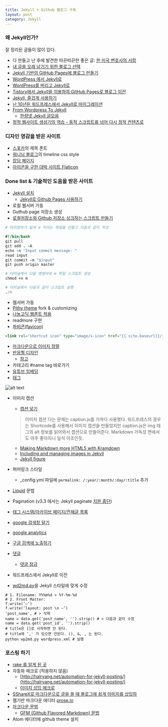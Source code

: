 ```yaml
---
title: Jekyll + Github 블로그 구축
layout: post
category: Jekyll
---
```


### 왜 Jekyll인가?
잘 정리된 글들이 많이 있다.

- 다 만들고 난 후에 발견한 따끈따끈한 좋은 글: [한 미국 변호사의 서랍](http://lawfully.kr/smart/jekyll.html)
- [내 글을 오래 남기기 위한 블로그 선택](http://blog.kalkin7.com/2015/07/07/maintain-a-blog-for-a-long-time/)
- [Jekyll 기반의 GitHub Pages에 블로그 만들기](https://xho95.github.io/blog/github/jekyll/git/2016/01/11/Make-a-blog-with-Jekyll.html)
- [WordPress 에서 Jekyll로](http://blog.suminb.com/post/goodbye-wordpress-hello-jekyll/)
- [WordPress를 버리고 Jekyll로](https://www.alphafactory.co.kr/post/2013/12/08/move-to-jekyll-from-wordpress/)
- [Tistory에서 Jekyll을 이용하여 GitHub Pages로 블로그 이전](http://blog.saltfactory.net/note/renewal-blog-from-tistory-to-github-pages-via-jekyll.html)
- [Jekyll, 즐겁게 사용하기](https://vjinn.github.io/environment/enjoy-jekylling/)
- [난 10년된 워드프레스에서 Jekyll로 마이그레이션](https://ilmol.com/2015/01/%EC%9B%8C%EB%93%9C%ED%94%84%EB%A0%88%EC%8A%A4%EC%97%90%EC%84%9C-Jekyll%EB%A1%9C-%EB%A7%88%EC%9D%B4%EA%B7%B8%EB%A0%88%EC%9D%B4%EC%85%98.html)
- [From Wordpress To Jekyll](http://halryang.net/From-Wordpress-To-Jekyll)
  - [한량넷 Jekyll 글모음](http://halryang.net/search/?tags=jekyll)
- [정적 웹사이트 생성기의 역습 - 동적 스크립트를 넘어 다시 정적 컨텐츠로](http://blog.nacyot.com/articles/2014-01-15-static-site-generator)




### 디자인 영감을 받은 사이트
- [스포카](https://spoqa.github.io/index.html)의 제목 폰트
- [워니님 블로그](https://heelog.github.io/development/)의 timeline css style
- [잡담 페이지](http://halryang.net/micro/)
- [아이콘을 구한 대박 사이트 Flaticon](http://www.flaticon.com/search?word=github)

### Done list & 기술적인 도움을 받은 사이트
- [Jekyll 설치](http://blog.saltfactory.net/jekyll/upgrade-github-pages-dependency-versions.html)
  - [Jekyll로 Github Pages 사용하기](https://github.com/badkeyman/documents/wiki/Jekyll%EB%A1%9C-Github-Pages-%EC%82%AC%EC%9A%A9%ED%95%98%EA%B8%B0)
- 로컬 웹서버 가동
- Guthub page 저장소 생성
- [로컬저장소와 Github 저장소 싱크하는 스크립트 만들기](https://nolboo.kim/blog/2013/12/17/markdown-wiki-bitbucket-gollum/)

```ruby
# 타이핑하기 쉽게 m 이라는 파일을 만들고 다음과 같이 작성

#!/bin/bash
git pull
git add . -A
echo -n "Input commit message: "
read input
git commit -m "$input"
git push origin master

# 터미널에서 다음 명령어로 m 파일 스크립트 생성
chmod +x m

# 터미널에서 다음과 같이 스크립트 실행
./m

```

- 웹서버 가동
- [Pithy theme](https://github.com/smallmuou/Jekyll-Pithy) fork & customizing
- [나눔고딕 웹폰트 적용](http://narie.tistory.com/107)
- readmore 구현
- [파비콘(favicon)](http://icoconvert.com/)

```html
<link rel="shortcut icon" type="image/x-icon" href="{{ site.baseurl}}/images/favicon.ico"/>
```

- [마크다운으로 이미지 정렬](http://blog.kalkin7.com/2014/03/04/how-to-align-images-on-writing-with-markdown/)
- [반응형 디자인](http://www.nextree.co.kr/p8622/)
  - [참고](http://naradesign.net/wp/2012/05/30/1823/)
- 카테고리 #name tag 바로가기
- [유튜브 임베딩](http://halryang.net/embed-youtube-responsively/)
- [태그](https://nolboo.kim/blog/2014/01/09/upgrade-jekyll-github-blog/)

![alt text](https://t1.daumcdn.net/thumb/R1280x0/?fname=http://t1.daumcdn.net/brunch/service/user/aBL/image/lq9o-O47VD16vXGpeM3xxG5SBdA.png "Title text")

- 이미지 캡션
  - [캡션 넣기](https://www.alphafactory.co.kr/post/2013/12/08/move-to-jekyll-from-wordpress/)
  > 이미지 캡션 다는 문제는 caption.js를 가져다 사용했다. 워드프레스의 경우는 Shortcode를 사용해서 이미지 캡션을 만들었지만 caption.js은 img 태그의 alt 정보를 읽어와서 캡션으로 만들어준다. Markdown 가독성 면에서도 아주 좋아지니 일석 이조인듯.

  - [Making Markdown more HTML5 with Kramdown](http://kalifi.org/2015/04/html5-markdown-kramdown.html)
  - [Including and managing images in Jekyll](https://eduardoboucas.com/blog/2014/12/07/including-and-managing-images-in-jekyll.html)
  - [Jekyll figure](https://github.com/paulrobertlloyd/jekyll-figure)
- 퍼머링크 스타일
  - \_config.yml 파일에 `permalink: /:year/:month/:day/:title` 추가
- [Liquid](https://github.com/Shopify/liquid/wiki/Liquid-for-Designers) 문법
- Pagination (v3.3 에서는 Jekyll paginate [지원 중단](https://github.com/jekyll/jekyll/issues/4124))
- [태그 시스템/아카이브 페이지/전체글 목록](http://halryang.net/tag-and-archive/)
- [google 검색창 달기](https://cse.google.com/cse/all)
- [google analytics](http://loustler.io/2016/09/26/github_pages_blog_google_analytics/)
- [구글 검색에 노출하기](http://cinos81.bitbucket.org/blog/_site/jekyll/2016/01/23/addRobotTxt.html)
- [댓글](https://github.com/appkr/blog/blob/master/_posts/2016-02-13-%EB%B8%94%EB%A1%9C%EA%B7%B8-%ED%94%8C%EB%9E%AB%ED%8F%BC-%EC%9D%B4%EC%A0%84-5-disqus-facebook.md)
  - [댓글 잠금](http://halryang.net/Disable-comments/)
- 워드프레스에서 Jekyll로 이전
- [wd2md.py](https://github.com/dreikanter/wp2md)을 Jekyll 스타일에 맞게 수정

```
# 1. Filename: Y%%m%d > %Y-%m-%d
# 2. Front Matter:
f.write(‘—‘)  
f.write(‘layout: post \n —‘)  
'post_name', # > 삭제  
name = data.get('post_name', '').strip() # > 다음과 같이 수정  
name = data.get('post_id', '').strip()  
# title은 []로 시작하면 안 된다.
# title에 ‘,' 가 있으면 안된다. (), &, , 는 된다.   
python wp2md.py wordpress.xml # 실행
```

### 포스팅 하기
- [rake 를 알게 된 곳](http://boxersb.github.io/etc/2013/04/03/jekyll-introduction/)
- 자동화 매크로 (적용하지 않음)
  - [http://halryang.net/automation-for-jekyll-posting/](http://halryang.net/automation-for-jekyll-posting/)
  - [이미지 삽입 매크로](http://halryang.net/Insert-Image-easily-to-Jekyll-blog/)
- [SShareX로 마크다운으로 글을 쓸 때 블로그에 쉽게 이미지를 삽입하](http://blog.kalkin7.com/2014/03/06/how-to-insert-images-in-blog-using-sharex-and-markdown/)
- 웹기반 마크다운 에디터 [prose.io](http://prose.io)
- [마크다운 문법](https://github.com/biospin/BigBio/blob/master/reference/%EB%A7%88%ED%81%AC%EB%8B%A4%EC%9A%B4.md)
  - [GFM (Github Flavored Markdown) 문법](https://nolboo.kim/blog/2014/03/25/github-flavored-markdown/)
- Atom 에디터에 github theme 설치
